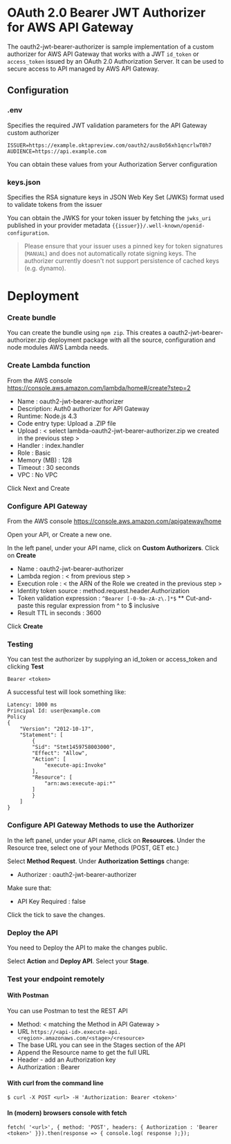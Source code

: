 
# OAuth 2.0 Bearer JWT Authorizer for AWS API Gateway

The oauth2-jwt-bearer-authorizer is sample implementation of a custom authorizer for AWS API Gateway that works with a JWT `id_token` or `access_token` issued by an OAuth 2.0 Authorization Server.  It can be used to secure access to API managed by AWS API Gateway.

## Configuration

### .env

Specifies the required JWT validation parameters for the API Gateway custom authorizer

```
ISSUER=https://example.oktapreview.com/oauth2/aus8o56xh1qncrlwT0h7
AUDIENCE=https://api.example.com
```

You can obtain these values from your Authorization Server configuration

### keys.json

Specifies the RSA signature keys in JSON Web Key Set (JWKS) format used to validate tokens from the issuer

You can obtain the JWKS for your token issuer by fetching the `jwks_uri` published in your provider metadata `{{issuer}}/.well-known/openid-configuration`.

> Please ensure that your issuer uses a pinned key for token signatures (`MANUAL`) and does not automatically rotate signing keys.  The authorizer currently doesn't not support persistence of cached keys (e.g. dynamo).

# Deployment

### Create bundle

You can create the bundle using `npm zip`. This creates a oauth2-jwt-bearer-authorizer.zip deployment package with all the source, configuration and node modules AWS Lambda needs.

### Create Lambda function

From the AWS console https://console.aws.amazon.com/lambda/home#/create?step=2

* Name : oauth2-jwt-bearer-authorizer
* Description: Auth0 authorizer for API Gateway
* Runtime: Node.js 4.3
* Code entry type: Upload a .ZIP file
* Upload : < select lambda-oauth2-jwt-bearer-authorizer.zip we created in the previous step >
* Handler : index.handler
* Role :  Basic
* Memory (MB) : 128
* Timeout : 30 seconds
* VPC : No VPC

Click Next and Create

### Configure API Gateway

From the AWS console https://console.aws.amazon.com/apigateway/home

Open your API, or Create a new one.

In the left panel, under your API name, click on **Custom Authorizers**. Click on **Create**

* Name : oauth2-jwt-bearer-authorizer
* Lambda region : < from previous step >
* Execution role : < the ARN of the Role we created in the previous step >
* Identity token source : method.request.header.Authorization
* Token validation expression : ```^Bearer [-0-9a-zA-z\.]*$```
** Cut-and-paste this regular expression from ^ to $ inclusive
* Result TTL in seconds : 3600

Click **Create**

### Testing

You can test the authorizer by supplying an id_token or access_token and clicking **Test**

    Bearer <token>

A successful test will look something like:

    Latency: 1000 ms
    Principal Id: user@example.com
    Policy
    {
        "Version": "2012-10-17",
        "Statement": [
            {
            "Sid": "Stmt1459758003000",
            "Effect": "Allow",
            "Action": [
                "execute-api:Invoke"
            ],
            "Resource": [
                "arn:aws:execute-api:*"
            ]
            }
        ]
    }

### Configure API Gateway Methods to use the Authorizer

In the left panel, under your API name, click on **Resources**.
Under the Resource tree, select one of your Methods (POST, GET etc.)

Select **Method Request**. Under **Authorization Settings** change:

* Authorizer : oauth2-jwt-bearer-authorizer

Make sure that:

* API Key Required : false

Click the tick to save the changes.

### Deploy the API

You need to Deploy the API to make the changes public.

Select **Action** and **Deploy API**. Select your **Stage**.

### Test your endpoint remotely

#### With Postman

You can use Postman to test the REST API

* Method: < matching the Method in API Gateway >
* URL `https://<api-id>.execute-api.<region>.amazonaws.com/<stage>/<resource>`
 * The base URL you can see in the Stages section of the API
 * Append the Resource name to get the full URL
* Header - add an Authorization key
 * Authorization : Bearer <token>

#### With curl from the command line

    $ curl -X POST <url> -H 'Authorization: Bearer <token>'

#### In (modern) browsers console with fetch

    fetch( '<url>', { method: 'POST', headers: { Authorization : 'Bearer <token>' }}).then(response => { console.log( response );});
